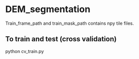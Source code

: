 # DEM_segmentation

Train_frame_path and train_mask_path contains npy tile files.

## To train and test (cross validation)
python cv_train.py
